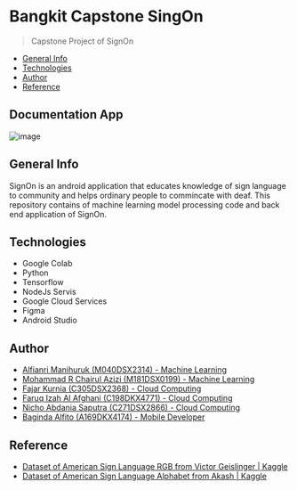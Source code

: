 # Bangkit Capstone SingOn
> Capstone Project of SignOn

 - [General Info](#General-Info)
 - [Technologies](#Technologies)
 - [Author](#Author)
 - [Reference](#Reference)

## Documentation App
![image]()

## General Info
SignOn is an android application that educates knowledge of sign language to community and helps ordinary people to commincate with deaf. This repository contains of machine learning model processing code and back end application of SignOn.

## Technologies
- Google Colab
- Python 
- Tensorflow
- NodeJs Servis
- Google Cloud Services
- Figma
- Android Studio

## Author
- [Alfianri Manihuruk (M040DSX2314) - Machine Learning](https://github.com/Alfianri-Manihuruk)
- [Mohammad R Chairul Azizi (M181DSX0199) - Machine Learning](https://github.com/mrizkyca)
- [Fajar Kurnia (C305DSX2368) - Cloud Computing](https://github.com/FJR139)
- [Faruq Izah Al Afghani (C198DKX4771) - Cloud Computing](https://github.com/frqwuzhere)
- [Nicho Abdania Saputra (C271DSX2866) - Cloud Computing](https://github.com/)
- [Baginda Alfito (A169DKX4174) - Mobile Developer](https://github.com/bagindaalfito)


## Reference
- [Dataset of American Sign Language RGB from Victor Geislinger | Kaggle](https://www.kaggle.com/datasets/mrgeislinger/asl-rgb-depth-fingerspelling-spelling-it-out)
- [Dataset of American Sign Language Alphabet from Akash | Kaggle](https://www.kaggle.com/datasets/grassknoted/asl-alphabet?resource=download-directory)
